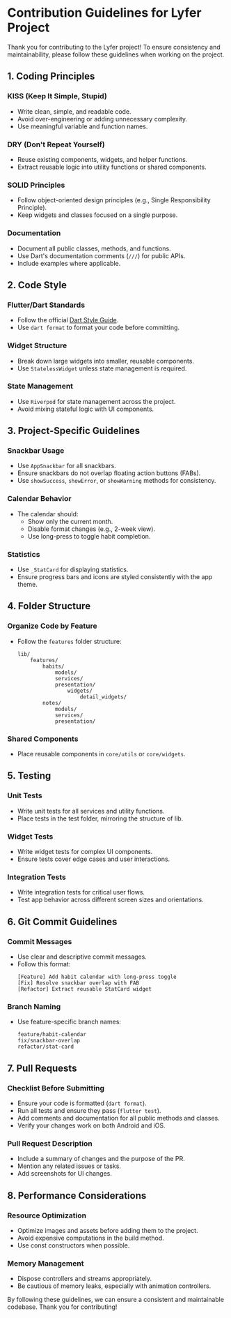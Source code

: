 # Contribution Guidelines for Lyfer Project

Thank you for contributing to the Lyfer project! To ensure consistency and maintainability, please follow these guidelines when working on the project.

## 1. **Coding Principles**

### **KISS (Keep It Simple, Stupid)**
- Write clean, simple, and readable code.
- Avoid over-engineering or adding unnecessary complexity.
- Use meaningful variable and function names.

### **DRY (Don't Repeat Yourself)**
- Reuse existing components, widgets, and helper functions.
- Extract reusable logic into utility functions or shared components.

### **SOLID Principles**
- Follow object-oriented design principles (e.g., Single Responsibility Principle).
- Keep widgets and classes focused on a single purpose.

### **Documentation**
- Document all public classes, methods, and functions.
- Use Dart's documentation comments (`///`) for public APIs.
- Include examples where applicable.

## 2. **Code Style**

### **Flutter/Dart Standards**
- Follow the official [Dart Style Guide](https://dart.dev/guides/language/effective-dart/style).
- Use `dart format` to format your code before committing.

### **Widget Structure**
- Break down large widgets into smaller, reusable components.
- Use `StatelessWidget` unless state management is required.

### **State Management**
- Use `Riverpod` for state management across the project.
- Avoid mixing stateful logic with UI components.

## 3. **Project-Specific Guidelines**

### **Snackbar Usage**
- Use `AppSnackbar` for all snackbars.
- Ensure snackbars do not overlap floating action buttons (FABs).
- Use `showSuccess`, `showError`, or `showWarning` methods for consistency.

### **Calendar Behavior**
- The calendar should:
    - Show only the current month.
    - Disable format changes (e.g., 2-week view).
    - Use long-press to toggle habit completion.

### **Statistics**
- Use `_StatCard` for displaying statistics.
- Ensure progress bars and icons are styled consistently with the app theme.

## 4. **Folder Structure**

### **Organize Code by Feature**
- Follow the `features` folder structure:
    ```
    lib/
        features/
            habits/
                models/
                services/
                presentation/
                    widgets/
                        detail_widgets/
            notes/
                models/
                services/
                presentation/
    ```

### **Shared Components**
- Place reusable components in `core/utils` or `core/widgets`.

## 5. **Testing**

### **Unit Tests**
- Write unit tests for all services and utility functions.
- Place tests in the test folder, mirroring the structure of lib.

### **Widget Tests**
- Write widget tests for complex UI components.
- Ensure tests cover edge cases and user interactions.

### **Integration Tests**
- Write integration tests for critical user flows.
- Test app behavior across different screen sizes and orientations.

## 6. **Git Commit Guidelines**

### **Commit Messages**
- Use clear and descriptive commit messages.
- Follow this format:
    ```
    [Feature] Add habit calendar with long-press toggle
    [Fix] Resolve snackbar overlap with FAB
    [Refactor] Extract reusable StatCard widget
    ```

### **Branch Naming**
- Use feature-specific branch names:
    ```
    feature/habit-calendar
    fix/snackbar-overlap
    refactor/stat-card
    ```

## 7. **Pull Requests**

### **Checklist Before Submitting**
- Ensure your code is formatted (`dart format`).
- Run all tests and ensure they pass (`flutter test`).
- Add comments and documentation for all public methods and classes.
- Verify your changes work on both Android and iOS.

### **Pull Request Description**
- Include a summary of changes and the purpose of the PR.
- Mention any related issues or tasks.
- Add screenshots for UI changes.

## 8. **Performance Considerations**

### **Resource Optimization**
- Optimize images and assets before adding them to the project.
- Avoid expensive computations in the build method.
- Use const constructors when possible.

### **Memory Management**
- Dispose controllers and streams appropriately.
- Be cautious of memory leaks, especially with animation controllers.

By following these guidelines, we can ensure a consistent and maintainable codebase. Thank you for contributing!
